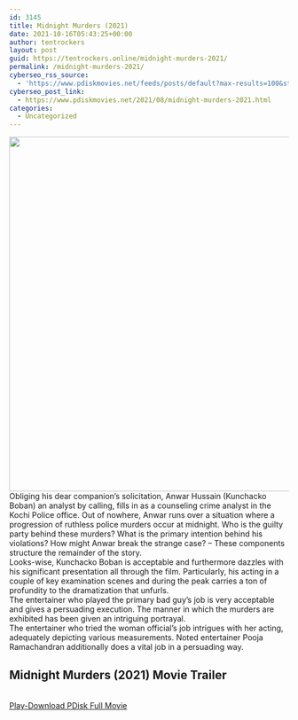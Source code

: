 ```yaml
---
id: 3145
title: Midnight Murders (2021)
date: 2021-10-16T05:43:25+00:00
author: tentrockers
layout: post
guid: https://tentrockers.online/midnight-murders-2021/
permalink: /midnight-murders-2021/
cyberseo_rss_source:
  - 'https://www.pdiskmovies.net/feeds/posts/default?max-results=100&start-index=901'
cyberseo_post_link:
  - https://www.pdiskmovies.net/2021/08/midnight-murders-2021.html
categories:
  - Uncategorized
---
```

<div class="separator">
  <a href="https://1.bp.blogspot.com/-k_TKbXctuNw/YRrdni2m_6I/AAAAAAAAAQs/oBJQQ_Nstjg55awyrNnF7eFrldoZIAubQCLcBGAsYHQ/s1080/Midnight%2BMurders%2B%25282021%2529.jpg" imageanchor="1"><img loading="lazy" border="0" data-original-height="1080" data-original-width="1080" height="640" src="https://1.bp.blogspot.com/-k_TKbXctuNw/YRrdni2m_6I/AAAAAAAAAQs/oBJQQ_Nstjg55awyrNnF7eFrldoZIAubQCLcBGAsYHQ/w640-h640/Midnight%2BMurders%2B%25282021%2529.jpg" width="640" /></a>
</div>



<div>
  <div>
    <span>Obliging his dear companion&#8217;s solicitation, Anwar Hussain (Kunchacko Boban) an analyst by calling, fills in as a counseling crime analyst in the Kochi Police office. Out of nowhere, Anwar runs over a situation where a progression of ruthless police murders occur at midnight. Who is the guilty party behind these murders? What is the primary intention behind his violations? How might Anwar break the strange case? – These components structure the remainder of the story.&nbsp;</span>
  </div>
  
  <div>
    <span>Looks-wise, Kunchacko Boban is acceptable and furthermore dazzles with his significant presentation all through the film. Particularly, his acting in a couple of key examination scenes and during the peak carries a ton of profundity to the dramatization that unfurls.&nbsp;</span>
  </div>
  
  <div>
    <span>The entertainer who played the primary bad guy&#8217;s job is very acceptable and gives a persuading execution. The manner in which the murders are exhibited has been given an intriguing portrayal.&nbsp;</span>
  </div>
  
  <div>
    <span>The entertainer who tried the woman official&#8217;s job intrigues with her acting, adequately depicting various measurements. Noted entertainer Pooja Ramachandran additionally does a vital job in a persuading way.</span>
  </div>
</div>

<div>
  <h2>
    <span>Midnight Murders (2021) Movie Trailer</span>
  </h2>
</div>

  
<a href="https://kofilink.com/1/bnYyaXY5MDAxNTM4?dn=1" onclick="window.open('https://kofilink.com/1/bnYyaXY5MDAxNTM4?dn=1','popup','width=600,height=600'); return false;" target="popup" rel="noopener"><br /> Play-Download PDisk Full Movie<br /> </a>